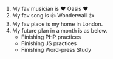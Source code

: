 1. My fav musician is :heart: Oasis :heart:
2. My fav song is :+1: Wonderwall :+1:
3. My fav place is my home in London.
4. My future plan in a month is as below.
   * Finishing PHP practices
   * Finishing JS practices
   * Finishing Word-press Study 
